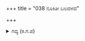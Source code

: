 +++
title = "038 ನೂಕಿತೀ ಬಲದಳದ"

+++

<details><summary>ಗದ್ಯ (ಕ.ಗ.ಪ) </summary>

38. "ಮುನ್ನುಗ್ಗಿದ ವೃಷಸೇನನ ಸೈನ್ಯ ದಳದ ಪಾದಗಳ ತುಳಿತಕ್ಕೆ ಭೂಮಿ ಏಕೆ ಬಿರಿಯುವುದಿಲ್ಲ ? ದಿಕ್ಕನ್ನು ಹೊತ್ತಿರುವ ಆನೆಗಳು ಮದಜಲವನ್ನು ಸುರಿಸದೇ ಇರುತ್ತವೆಯೇ ? ಹಾಗಾಗದೇ ಹೋದರೆ ಬ್ರಹ್ಮನೇ ಪುಣ್ಯ ಶಾಲಿ. ಈ ವೀರ ಪುರುಷರನ್ನು ಎದುರಿಸಲು ಶಿವನೇ ಬೇಕಾಗುತ್ತದೆ. ಉಳಿದವರು ಇಲ್ಲಿ ಯಾರೂ ಶೂರರಿಲ್ಲ." ಎಂದು ಆಕಾಶದಲ್ಲಿದ್ದ ದೇವತೆಗಳು ಹೇಳಿಕೊಳ್ಳುತ್ತಿದ್ದರು.
</details>
